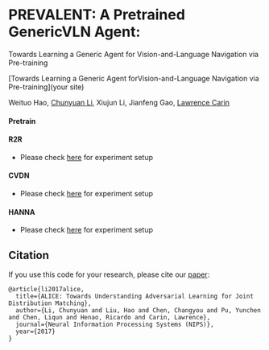 # PREVALENT: A Pretrained GenericVLN Agent: 
Towards Learning a Generic Agent for Vision-and-Language Navigation via Pre-training

[Towards Learning a Generic Agent forVision-and-Language Navigation via Pre-training](your site)


 Weituo Hao,
 [Chunyuan Li](http://chunyuan.li/),
 Xiujun Li,
 Jianfeng Gao,
 [Lawrence Carin](http://people.ee.duke.edu/~lcarin/)





#### Pretrain  
#### R2R  
- Please check [here](https://github.com/airsplay/R2R-EnvDrop) for experiment setup    

#### CVDN  
- Please check [here](https://github.com/mmurray/cvdn) for experiment setup

#### HANNA
- Please check [here](https://github.com/khanhptnk/hanna) for experiment setup

## Citation
If you use this code for your research, please cite our [paper](https://arxiv.org/abs/1709.01215):

```
@article{li2017alice,
  title={ALICE: Towards Understanding Adversarial Learning for Joint Distribution Matching},
  author={Li, Chunyuan and Liu, Hao and Chen, Changyou and Pu, Yunchen and Chen, Liqun and Henao, Ricardo and Carin, Lawrence},
  journal={Neural Information Processing Systems (NIPS)},
  year={2017}
}
```
